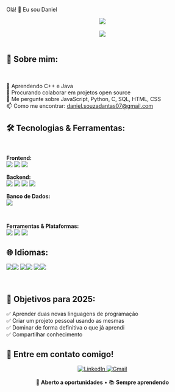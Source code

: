 Olá! 👋 Eu sou Daniel
<div align="center">
  <img src="https://readme-typing-svg.herokuapp.com/?lines=Apaixonado+por+Tecnologia;Sempre+Aprendendo!&center=true&size=25&color=58A6FF">
</div> <br> 
<div align="center">
  <img src="https://readme-typing-svg.herokuapp.com/?lines=Apaixonado+por+Tecnologia;Sempre+Aprendendo!&center=true&size=25&color=58A6FF">
</div>

<br>

## 🚀 Sobre mim:

<br>

🌱 Aprendendo C++ e Java <br>
👯 Procurando colaborar em projetos open source <br>
💬 Me pergunte sobre JavaScript, Python, C, SQL, HTML, CSS <br>
📫 Como me encontrar: daniel.souzadantas07@gmail.com <br>

## 🛠️ Tecnologias & Ferramentas:

<br>

**Frontend:** <br>
<img src="https://img.shields.io/badge/-HTML5-E34F26?style=flat-square&logo=html5&logoColor=white"/>
<img src="https://img.shields.io/badge/-CSS3-1572B6?style=flat-square&logo=css3">
<img src="https://img.shields.io/badge/-JavaScript-F7DF1E?style=flat-square&logo=javascript&logoColor=black"/>

**Backend:** <br>
<img src="https://img.shields.io/badge/-Python-3776AB?style=flat-square&logo=python&logoColor=white"/>
<img src="https://img.shields.io/badge/-C-A8B9CC?style=flat-square&logo=c&logoColor=black" />
<img src="https://img.shields.io/badge/-Java-007396?style=flat-square&logo=openjdk&logoColor=white"/>
<img src="https://img.shields.io/badge/-PHP-777BB4?style=flat-square&logo=php&logoColor=white"/>

**Banco de Dados:** <br>
<img src ="https://img.shields.io/badge/-MySQL-4479A1?style=flat-square&logo=mysql&logoColor=white"/>

<br>

**Ferramentas & Plataformas:** <br>
<img src="https://img.shields.io/badge/-Git-F05032?style=flat-square&logo=git&logoColor=white"/>
<img src="https://img.shields.io/badge/-VS%20Code-007ACC?style=flat-square&logo=visual-studio-code&logoColor=white"/>
<img src="https://img.shields.io/badge/-GitHub-181717?style=flat-square&logo=github&logoColor=white" />

## 🌐 Idiomas:

<img src = "https://img.shields.io/badge/-Portugu%C3%AAs-009739?style=flat-square&logo=brazil&logoColor=white"/><img src="https://img.shields.io/badge/-Nativo-f2ee05?style=flat-square&logo=unitedkingdom&logoColor=white"/>
<img src = "https://img.shields.io/badge/-Ingl%C3%AAs-012169?style=flat-square&logo=unitedkingdom&logoColor=white"/><img src = "https://img.shields.io/badge/-Fluente-f7f5f5?style=flat-square&logo=unitedkingdom&logoColor=white"/>
<img src = "https://img.shields.io/badge/-Russo-0036A7?style=flat-square&logo=russia&logoColor=white"/><img src = "https://img.shields.io/badge/-Iniciante-ba1111?style=flat-square&logo=unitedkingdom&logoColor=white" />

<br>

## 🎯 Objetivos para 2025:

✅ Aprender duas novas linguagens de programação <br>
✅ Criar um projeto pessoal usando as mesmas <br>
✅ Dominar de forma definitiva o que já aprendi <br>
✅ Compartilhar conhecimento <br>

## 🤝 Entre em contato comigo!

<div align="center">
  <a href=https://www.linkedin.com/in/daniel-silva-dantas-de-souza-041342322/ target="_blank">
    <img src="https://img.shields.io/badge/-LinkedIn-0077B5?style=for-the-badge&logo=linkedin&logoColor=white" alt="LinkedIn"/>
  </a>
  
  <a href=mailto:daniel.souzadantas07@gmail.com target="_blank">
    <img src="https://img.shields.io/badge/-Gmail-D14836?style=for-the-badge&logo=gmail&logoColor=white" alt="Gmail"/>
  </a>
</div>

<br>

<div align="center">
  💼 <strong>Aberto a oportunidades</strong> •
  📚 <strong>Sempre aprendendo</strong>
</div>
